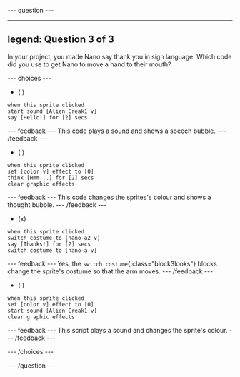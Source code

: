 
--- question ---

---
legend: Question 3 of 3
---

In your project, you made Nano say thank you in sign language.  Which code did you use to get Nano to move a hand to their mouth?

--- choices ---

- ( )
```blocks3
when this sprite clicked
start sound [Alien Creak1 v]
say [Hello!] for [2] secs 
```

  --- feedback --- This code plays a sound and shows a speech bubble. --- /feedback ---

- ( )
```blocks3
when this sprite clicked
set [color v] effect to [0] 
think [Hmm...] for [2] secs 
clear graphic effects 
```

  --- feedback --- This code changes the sprites's colour and shows a thought bubble. --- /feedback ---

- (x)
```blocks3
when this sprite clicked
switch costume to [nano-a2 v] 
say [Thanks!] for [2] secs
switch costume to [nano-a v]
```

  --- feedback --- Yes, the `switch costume`{:class="block3looks"} blocks change the sprite's costume so that the arm moves. --- /feedback ---

- ( )
```blocks3
when this sprite clicked
set [color v] effect to [0]
start sound [Alien Creak1 v] 
clear graphic effects 
```

  --- feedback --- This script plays a sound and changes the sprite's colour. --- /feedback ---

--- /choices ---

--- /question ---
